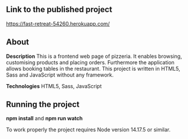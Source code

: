 ## Link to the published project
https://fast-retreat-54260.herokuapp.com/

## About
**Description**
This is a frontend web page of pizzeria. It enables browsing, customising products and placing orders. Furthermore the application allows booking tables in the restaurant. This project is written in HTML5, Sass and JavaScript without any framework.

**Technologies**
HTML5, Sass, JavaScript

## Running the project
**npm install** and **npm run watch**

To work properly the project requires Node version 14.17.5 or similar.